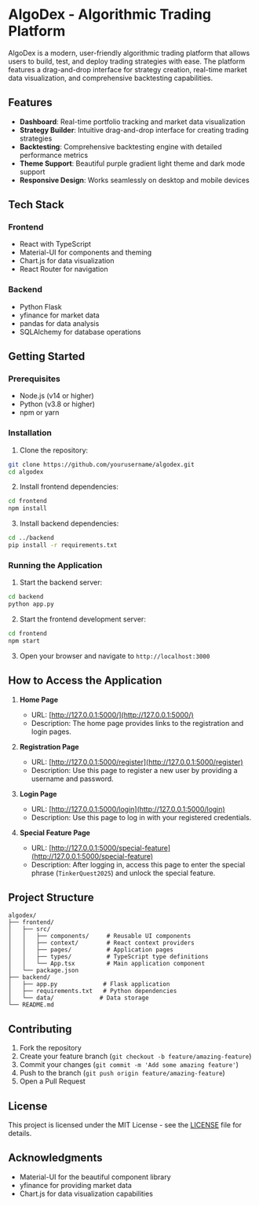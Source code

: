 # AlgoDex - Algorithmic Trading Platform

AlgoDex is a modern, user-friendly algorithmic trading platform that allows users to build, test, and deploy trading strategies with ease. The platform features a drag-and-drop interface for strategy creation, real-time market data visualization, and comprehensive backtesting capabilities.

## Features

- **Dashboard**: Real-time portfolio tracking and market data visualization
- **Strategy Builder**: Intuitive drag-and-drop interface for creating trading strategies
- **Backtesting**: Comprehensive backtesting engine with detailed performance metrics
- **Theme Support**: Beautiful purple gradient light theme and dark mode support
- **Responsive Design**: Works seamlessly on desktop and mobile devices

## Tech Stack

### Frontend
- React with TypeScript
- Material-UI for components and theming
- Chart.js for data visualization
- React Router for navigation

### Backend
- Python Flask
- yfinance for market data
- pandas for data analysis
- SQLAlchemy for database operations

## Getting Started

### Prerequisites
- Node.js (v14 or higher)
- Python (v3.8 or higher)
- npm or yarn

### Installation

1. Clone the repository:
```bash
git clone https://github.com/yourusername/algodex.git
cd algodex
```

2. Install frontend dependencies:
```bash
cd frontend
npm install
```

3. Install backend dependencies:
```bash
cd ../backend
pip install -r requirements.txt
```

### Running the Application

1. Start the backend server:
```bash
cd backend
python app.py
```

2. Start the frontend development server:
```bash
cd frontend
npm start
```

3. Open your browser and navigate to `http://localhost:3000`

## How to Access the Application

1. **Home Page**  
   - URL: [http://127.0.0.1:5000/](http://127.0.0.1:5000/)  
   - Description: The home page provides links to the registration and login pages.

2. **Registration Page**  
   - URL: [http://127.0.0.1:5000/register](http://127.0.0.1:5000/register)  
   - Description: Use this page to register a new user by providing a username and password.

3. **Login Page**  
   - URL: [http://127.0.0.1:5000/login](http://127.0.0.1:5000/login)  
   - Description: Use this page to log in with your registered credentials.

4. **Special Feature Page**  
   - URL: [http://127.0.0.1:5000/special-feature](http://127.0.0.1:5000/special-feature)  
   - Description: After logging in, access this page to enter the special phrase (`TinkerQuest2025`) and unlock the special feature.

## Project Structure

```
algodex/
├── frontend/
│   ├── src/
│   │   ├── components/     # Reusable UI components
│   │   ├── context/        # React context providers
│   │   ├── pages/          # Application pages
│   │   ├── types/          # TypeScript type definitions
│   │   └── App.tsx         # Main application component
│   └── package.json
├── backend/
│   ├── app.py             # Flask application
│   ├── requirements.txt   # Python dependencies
│   └── data/             # Data storage
└── README.md
```

## Contributing

1. Fork the repository
2. Create your feature branch (`git checkout -b feature/amazing-feature`)
3. Commit your changes (`git commit -m 'Add some amazing feature'`)
4. Push to the branch (`git push origin feature/amazing-feature`)
5. Open a Pull Request

## License

This project is licensed under the MIT License - see the [LICENSE](LICENSE) file for details.

## Acknowledgments

- Material-UI for the beautiful component library
- yfinance for providing market data
- Chart.js for data visualization capabilities
